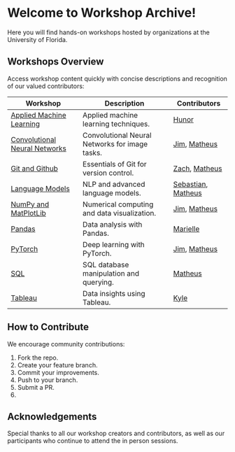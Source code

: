# Welcome to Workshop Archive!
Here you will find hands-on workshops hosted by organizations at the University of Florida.

## Workshops Overview
Access workshop content quickly with concise descriptions and recognition of our valued contributors:

| Workshop | Description | Contributors |
|----------|-------------|--------------|
| [Applied Machine Learning](./Workshops/Applied_ML/) | Applied machine learning techniques. | [Hunor](https://github.com/umm-sure) |
| [Convolutional Neural Networks](./Workshops/CNNS/) | Convolutional Neural Networks for image tasks. | [Jim](https://github.com/yimothysu), [Matheus](https://github.com/matheusmaldaner) |
| [Git and Github](./Workshops/Git/) | Essentials of Git for version control. | [Zach](https://github.com/zhracho), [Matheus](https://github.com/matheusmaldaner) |
| [Language Models](./Workshops/LanguageModels/) | NLP and advanced language models. | [Sebastian](https://github.com/CakeCrusher), [Matheus](https://github.com/matheusmaldaner) |
| [NumPy and MatPlotLib](./Workshops/NumPy%20%26%20MatPlotLib/) | Numerical computing and data visualization. | [Jim](https://github.com/yimothysu), [Matheus](https://github.com/matheusmaldaner) |
| [Pandas](./Workshops/Pandas/) | Data analysis with Pandas. | [Marielle](https://github.com/marielledoenges) |
| [PyTorch](./Workshops/PyTorch/) | Deep learning with PyTorch. | [Jim](https://github.com/yimothysu), [Matheus](https://github.com/matheusmaldaner) |
| [SQL](./Workshops/SQL/) | SQL database manipulation and querying. | [Matheus](https://github.com/matheusmaldaner) |
| [Tableau](./Workshops/Tableau/) | Data insights using Tableau. | [Kyle](https://github.com/kylwein) |


## How to Contribute
We encourage community contributions:
1. Fork the repo.
2. Create your feature branch.
3. Commit your improvements.
4. Push to your branch.
5. Submit a PR.
6. 
## Acknowledgements
Special thanks to all our workshop creators and contributors, as well as our participants who continue to attend the in person sessions.
